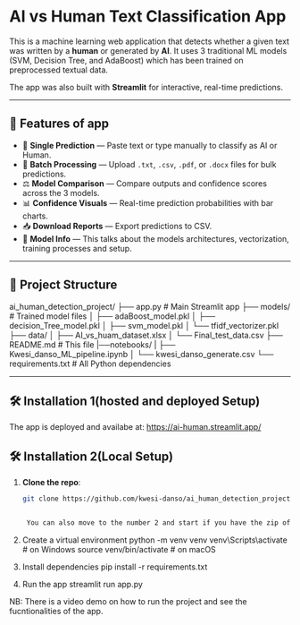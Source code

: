 # AI vs Human Text Classification App

This is a machine learning web application that detects whether a given text was written by a **human** or generated by **AI**. It uses 3 traditional ML models (SVM, Decision Tree, and AdaBoost) which has been trained on preprocessed textual data.

The app was also built with **Streamlit** for interactive, real-time predictions.

---

## 🚀 Features of app

- 🔮 **Single Prediction** — Paste text or type manually to classify as AI or Human.
- 📁 **Batch Processing** — Upload `.txt`, `.csv`, `.pdf`, or `.docx` files for bulk predictions.
- ⚖️ **Model Comparison** — Compare outputs and confidence scores across the 3 models.
- 📊 **Confidence Visuals** — Real-time prediction probabilities with bar charts.
- 📥 **Download Reports** — Export predictions to CSV.
- 🧠 **Model Info** — This talks about the models architectures, vectorization, training processes and setup.

---

## 📂 Project Structure

ai_human_detection_project/
├── app.py # Main Streamlit app
├── models/ # Trained model files
│ ├── adaBoost_model.pkl
│ ├── decision_Tree_model.pkl
│ ├── svm_model.pkl
│ └── tfidf_vectorizer.pkl
├── data/
│ ├── AI_vs_huam_dataset.xlsx
│ └── Final_test_data.csv
├── README.md # This file
|──notebooks/
| ├── Kwesi_danso_ML_pipeline.ipynb
│ └── kwesi_danso_generate.csv
└── requirements.txt # All Python dependencies

---

## 🛠 Installation 1(hosted and deployed Setup)

The app is deployed and availabe at: https://ai-human.streamlit.app/

## 🛠 Installation 2(Local Setup)

1. **Clone the repo**:

   ```bash
   git clone https://github.com/kwesi-danso/ai_human_detection_project.git


    You can also move to the number 2 and start if you have the zip of the project.

   ```

2. Create a virtual environment
   python -m venv venv
   venv\Scripts\activate # on Windows
   source venv/bin/activate # on macOS

3. Install dependencies
   pip install -r requirements.txt

4. Run the app
   streamlit run app.py

NB: There is a video demo on how to run the project and see the fucntionalities of the app.
